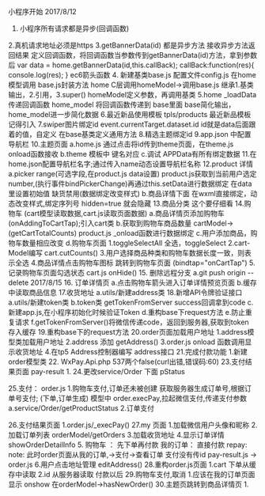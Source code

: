 小程序开始  2017/8/12
1. 小程序所有请求都是异步(回调函数)

2.真机请求地址必须是https
3.getBannerData(id) 都是异步方法
  接收异步方法返回结果
  定义回调函数，将回调函数当参数传到getBannerData(id)方法，拿到参数后
  var data = home.getBannerData(id,this.callBack);
  callBack:function(res){
    console.log(res);
  }
  ec6箭头函数
4. 新建基类base.js
   配置文件config.js
   在home模型调用 base.js封装方法
   home C层调用homeModel->调用base.js
   继承1.基类输出，2.引用，3.super()
   homeModel定义参数，再调用基类
5.home  _loadData  传递回调函数
  home_model 将回调函数传递到 base里面
  base简化输出，home_model进一步简化数据
6.最近新品使用模板
  tpls/products 最近新品模板  记得引入
7.swiper图片绑定id
  event.currentTarget.dataset.id  id就是data后面跟着的值，自定义
  在base基类定义通用方法
8.精选主题绑定id
9.app.json 中配置导航栏
10.主题页面
  a.home.js 通过点击将id传到theme页面，在theme.js onload函数接收
  b.theme 模板中 键名对应 <block wx:for="{{productsData}}">
  c.调试 APPData有所有绑定数据
11.在home.json配置导航栏名字;通过传入name动态设置导航栏名称
12.product 详情
  a.picker range(可选字段,在product.js data设置)
    product.js获取到当前用户选定number,(执行事件bindPickerChange)再通过this.setData进行数据绑定
    在data里设置初始值
    缺货禁用(数据绑定改变样式)
  b.商品详情下面 在wxml直接绑定，动态改变样式,绑定序列号
    hidden=true 就会隐藏
13.商品分类
    这个要仔细看
14.购物车  (cart模型读取数据,cart.js读取页面数据)
  a.商品详情页添加购物车  (onAddingToCartTap);引入cart类
  b.获取到购物车商品数量  cartModel->(getCartTotalCounts)
        product.js _onload函数进行数据绑定
  c.用户添加商品，购物车数量相应改变
  d.购物车页面
    1.toggleSelectAll 全选，toggleSelect
    2.cart-Model编写 cart.cutCounts()
    3.用户选择商品种类和购物车数据长度一致，则表示全选
    4.商品详情点击购物车图标 跳转到购物车页面 (bindtap="onCartTap")
    5.记录购物车页面勾选状态 cart.js onHide()
15. 删除远程分支
  a.git push origin --delete 2017/8/15
16. 订单详情页
  a.点击购物车箭头进入订单详情预览页面 
  b.缓存中读取商品信息 
17.收货地址
  a.utils/新建address类
18.新增API令牌验证接口
  a.utils/新建token类
  b.token类 getTokenFromServer success回调拿到code
  c.新建app.js,在小程序初始化时候验证Token
  d.重构base下request方法
  e.防止重复请求
  f.getTokenFromServer()将微信传递code，返回到服务器,获取到token
  存入缓存
19.重构base下的request方法
20.order页面加载用户地址
  1.address模型类加载用户地址
  2.address 添加 getAddress()
  3.order.js onload 函数调用显示收货地址
  4.在tp5 Address控制器编写 address接口
21.完成付款功能
  1.新建order模型类
22.
  WxPay.Api.php 537两个false(curl出错,错误码:60)
23.支付结果页面  pay-result
  1.
24.更改service/Order 下面 pStatus

25.支付：
  order.js
    1.购物车支付,订单还未被创建
      获取服务器生成订单号,根据订单号支付; (下单,订单生成)
      模型中 order.execPay,拉起微信支付,传递支付参数
      a.service/Order/getProductStatus
    2.订单支付
    
26.支付结果页面
  1.order.js/_execPay()
27.my 页面
  1.加载微信用户头像和昵称
  2.加载订单列表  orderModel/getOrders
  3.加载收货地址
  4.显示订单详情 showOrderDetailInfo
  5. 购物车 ： 先下单再付款
      我的订单： 直接付款
      repay:
   note: 此时order页面从我的订单,->支付->查看订单 支付没有传id
        pay-result.js -> order.js
  6.用户点击地址管理  editAddress()
28.重构order.js页面
  1.cart  下单从缓存中读取
  2.id    从服务器读取  付款以后
29.购物车支付,取消
  1.应该在我的订单页面显示
    onshow
    在orderModel->hasNewOrder()
30.主题页跳转到商品详情页
  1.
